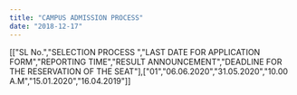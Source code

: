 ```yaml
---
title: "CAMPUS ADMISSION PROCESS"
date: "2018-12-17"
---
```


\[\["SL No.","SELECTION PROCESS ","LAST DATE FOR APPLICATION FORM","REPORTING TIME","RESULT ANNOUNCEMENT","DEADLINE FOR THE RESERVATION OF THE SEAT"\],\["01","06.06.2020","31.05.2020","10.00 A.M","15.01.2020","16.04.2019"\]\]
